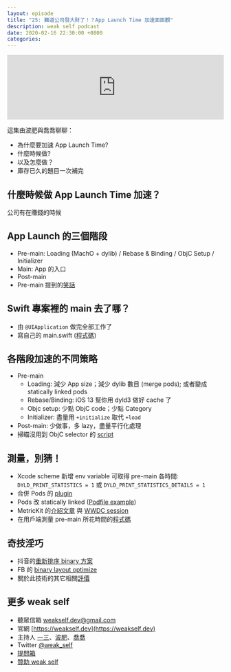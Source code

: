 ```yaml
---
layout: episode
title: "25: 難道公司發大財了！？App Launch Time 加速面面觀"
description: weak self podcast
date: 2020-02-16 22:30:00 +0800
categories: 
---
```

<iframe src="https://www.listennotes.com/embedded/e/d5df40959227473a90564770abbd2904/" width="100%" style="width: 1px; min-width: 100%;" frameborder="0" scrolling="no" loading="lazy"></iframe>

這集由波肥與喬喬聊聊：

- 為什麼要加速 App Launch Time?
- 什麼時候做?
- 以及怎麼做？
- 庫存已久的題目一次補完

## 什麼時候做 App Launch Time 加速？

公司有在賺錢的時候

## App Launch 的三個階段

* Pre-main: Loading (MachO + dylib) / Rebase & Binding / ObjC Setup / Initializer
* Main: App 的入口
* Post-main
* Pre-main 提到的[笑話](https://twitter.com/UINT_MIN/status/1225713697873547265?s=20)

## Swift 專案裡的 main 去了哪？

* 由 `@UIApplication` 做完全部工作了
* 寫自己的 main.swift ([程式碼](https://gist.github.com/pofat/dd1ec8e5082f4ad698e7b67aaeca4849))

## 各階段加速的不同策略
* Pre-main
    * Loading: 減少 App size；減少 dylib 數目 (merge pods); 或者變成 statically linked pods
    * Rebase/Binding: iOS 13 幫你用 dyld3 做好 cache 了
    * Objc setup: 少點 ObjC code；少點 Category
    * Initializer: 盡量用 `+initialize`  取代 `+load`
* Post-main: 少做事，多 lazy，盡量平行化處理
* 掃瞄沒用到 ObjC selector 的 [script]( https://gist.github.com/pofat/7e547410690d6039129304fc2d2728d3)

## 測量，別猜！

* Xcode scheme 新增 env variable 可取得 pre-main 各時間: `DYLD_PRINT_STATISTICS = 1` 或 `DYLD_PRINT_STATISTICS_DETAILS = 1`
* 合併 Pods 的 [plugin](https://github.com/grab/cocoapods-pod-merge)
* Pods 改 statically linked ([Podfile example](https://gist.github.com/pofat/c8ad79f28fd58d824a906d01bd5ceb58))
* MetricKit 的[介紹文章](https://nshipster.com/metrickit/) 與 [WWDC session](  https://developer.apple.com/videos/play/wwdc2019/417/)
* 在用戶端測量 pre-main 所花時間的[程式碼](https://gist.github.com/pofat/f13f057fa587cfebe29f7a65547cb7c8)

## 奇技淫巧

* 抖音的[重新排序 binary 方案](https://mp.weixin.qq.com/s/Drmmx5JtjG3UtTFksL6Q8Q)
* FB 的 [binary layout optimize](https://www.facebook.com/atscaleevents/videos/664302790740440/)
* 關於此技術的其它相關[評價](http://yulingtianxia.com/blog/2019/09/01/App-Order-Files/)

## 更多 weak self

* 聽眾信箱 [weakself.dev@gmail.com](mailto:weakself.dev@gmail.com)
* 官網 [https://weakself.dev](https://weakself.dev)
* 主持人 [一三](https://twitter.com/ethanhuang13)、[波肥](https://twitter.com/PofatTseng)、[喬喬](https://twitter.com/joe_trash_talk)
* Twitter [@weak_self](https://twitter.com/weak_self)
* [提問箱](https://peing.net/zh-TW/weak_self)
* [贊助 weak self](https://weakself.dev/#donation)
